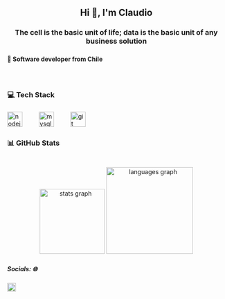 <h2 align="center">Hi 👋, I'm Claudio</h2>

###

<h3 align="center">The cell is the basic unit of life; data is the basic unit of any business solution</h3>

###

<h4 align="left">🔴 Software developer from Chile</h4>

###

<br clear="both">

<h3 align="left">💻 Tech Stack</h3>

###

<div align="left">
  <img src="https://cdn.jsdelivr.net/gh/devicons/devicon/icons/nodejs/nodejs-original.svg" height="35" alt="nodejs logo"  />
  <img width="30" />
  <img src="https://cdn.jsdelivr.net/gh/devicons/devicon/icons/mysql/mysql-original.svg" height="35" alt="mysql logo"  />
  <img width="30" />
  <img src="https://cdn.jsdelivr.net/gh/devicons/devicon/icons/git/git-original.svg" height="35" alt="git logo"  />
</div>

###

<h3 align="left">📊 GitHub Stats</h3>

###

<br clear="both">

<div align="center">
  <img src="https://github-readme-stats.vercel.app/api?username=ccastrom&hide_title=false&hide_rank=true&show_icons=true&include_all_commits=true&count_private=true&disable_animations=false&theme=dracula&locale=en&hide_border=false&custom_title=My%20Stats" height="150" alt="stats graph"  />
  <img src="https://github-readme-stats.vercel.app/api/top-langs?username=ccastrom&locale=en&hide_title=false&layout=compact&card_width=320&langs_count=6&theme=dracula&hide_border=false&custom_title=Languages" height="200" alt="languages graph"  />
</div>

###

<h5 align="left">Socials: 🌐</h5>

###

<div align="left">
  <a href="https://www.linkedin.com/in/claudio-francisco-castro-mu%C3%B1oz-837826159/" target="_blank">
    <img src="https://img.shields.io/static/v1?message=LinkedIn&logo=linkedin&label=&color=0077B5&logoColor=white&labelColor=&style=flat" height="20" alt="linkedin logo"  />
  </a>
</div>

###
